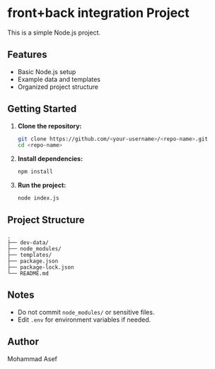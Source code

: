 # front+back integration Project

This is a simple Node.js project.

## Features

- Basic Node.js setup
- Example data and templates
- Organized project structure

## Getting Started

1. **Clone the repository:**
   ```bash
   git clone https://github.com/<your-username>/<repo-name>.git
   cd <repo-name>
   ```

2. **Install dependencies:**
   ```bash
   npm install
   ```

3. **Run the project:**
   ```bash
   node index.js
   ```

## Project Structure

```
.
├── dev-data/
├── node_modules/
├── templates/
├── package.json
├── package-lock.json
└── README.md
```

## Notes

- Do not commit `node_modules/` or sensitive files.
- Edit `.env` for environment variables if needed.

## Author

Mohammad Asef
